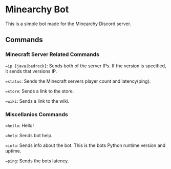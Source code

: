 # Minearchy Bot
This is a simple bot made for the Minearchy Discord server.

## Commands

### Minecraft Server Related Commands
`=ip [java|bedrock]`: Sends both of the server IPs. If the version is specified, it sends that versions IP.

`=status`: Sends the Minecraft servers player count and latency(ping).

`=store`: Sends a link to the store.

`=wiki`: Sends a link to the wiki.

### Miscellanios Commands
`=hello`: Hello!

`=help`: Sends bot help.

`=info`: Sends info about the bot. This is the bots Python runtime version and uptime.

`=ping`: Sends the bots latency.
    